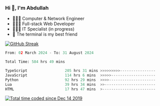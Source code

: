 <h3>Hi 👋, I'm Abdullah</h3>

- 👷🏼‍♂️ Computer & Network Engineer
- 👨🏻‍💻 Full-stack Web Developer
- 👨🏻‍💻 IT Specialist (in progress)
- 🖤 The terminal is my best friend

[![GitHub Streak](https://streak-stats.demolab.com?user=al3bad&theme=transparent&date_format=j%20M%5B%20Y%5D)](https://git.io/streak-stats)

<!--START_SECTION:waka-->

```python
From: 02 March 2024 - To: 31 August 2024

Total Time: 584 hrs 49 mins

TypeScript                 205 hrs 31 mins >>>>>>>>>----------------   34.99 %
JavaScript                 114 hrs 6 mins  >>>>>--------------------   19.43 %
Python                     92 hrs 29 mins  >>>>---------------------   15.74 %
Lua                        39 hrs 34 mins  >>-----------------------   06.74 %
HTML                       17 hrs 47 mins  >------------------------   03.03 %
```

<!--END_SECTION:waka-->

<p>
  <a href="https://wakatime.com/@ce2a2aac-0d6b-4d65-b864-8a4bcaf12967"><img src="https://wakatime.com/badge/user/ce2a2aac-0d6b-4d65-b864-8a4bcaf12967.svg" alt="Total time coded since Dec 14 2019" /></a>
</p>
